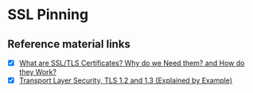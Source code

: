 # SSL Pinning

## Reference material links
- [x] [What are SSL/TLS Certificates? Why do we Need them? and How do they Work?](https://www.youtube.com/watch?v=r1nJT63BFQ0)
- [x] [Transport Layer Security, TLS 1.2 and 1.3 (Explained by Example)](https://www.youtube.com/watch?v=AlE5X1NlHgg&list=PLQnljOFTspQW4yHuqp_Opv853-G_wAiH-&index=3)
